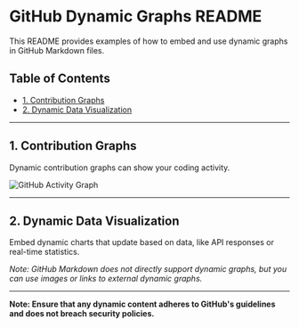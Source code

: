 
# GitHub Dynamic Graphs README

This README provides examples of how to embed and use dynamic graphs in GitHub Markdown files.

## Table of Contents
- [1. Contribution Graphs](#1-contribution-graphs)
- [2. Dynamic Data Visualization](#2-dynamic-data-visualization)

---

## 1. Contribution Graphs
Dynamic contribution graphs can show your coding activity.

![GitHub Activity Graph](https://activity-graph.herokuapp.com/graph?username=octocat)

---

## 2. Dynamic Data Visualization
Embed dynamic charts that update based on data, like API responses or real-time statistics.

*Note: GitHub Markdown does not directly support dynamic graphs, but you can use images or links to external dynamic graphs.*

---

**Note: Ensure that any dynamic content adheres to GitHub's guidelines and does not breach security policies.**

